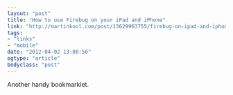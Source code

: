 ```yaml
---
layout: "post"
title: "How to use Firebug on your iPad and iPhone"
link: "http://martinkool.com/post/13629963755/firebug-on-ipad-and-iphone"
tags: 
- "links"
- "mobile"
date: "2012-04-02 13:00:56"
ogtype: "article"
bodyclass: "post"
---
```


Another handy bookmarklet.